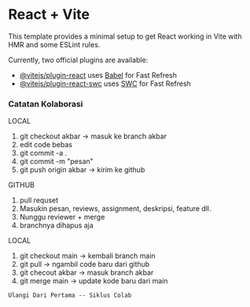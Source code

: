 # React + Vite

This template provides a minimal setup to get React working in Vite with HMR and some ESLint rules.

Currently, two official plugins are available:

- [@vitejs/plugin-react](https://github.com/vitejs/vite-plugin-react/blob/main/packages/plugin-react/README.md) uses [Babel](https://babeljs.io/) for Fast Refresh
- [@vitejs/plugin-react-swc](https://github.com/vitejs/vite-plugin-react-swc) uses [SWC](https://swc.rs/) for Fast Refresh

### Catatan Kolaborasi
LOCAL
1. git checkout akbar -> masuk ke branch akbar
2. edit code bebas
3. git commit -a .
4. git commit -m "pesan"
5. git push origin akbar -> kirim ke github

GITHUB
1. pull requset
2. Masukin pesan, reviews, assignment, deskripsi, feature dll.
3. Nunggu reviewer + merge
4. branchnya dihapus aja

LOCAL
1. git checkout main -> kembali branch main
2. git pull -> ngambil code baru dari github
3. git checout akbar -> masuk branch akbar
4. git merge main -> update kode baru dari main

`Ulangi Dari Pertama -- Siklus Colab`
